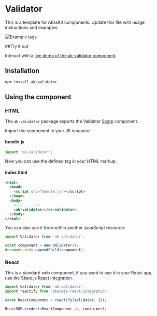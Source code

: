 # Validator

This is a template for AtlasKit components. Update this file with usage instructions and examples.


![Example tags](https://bytebucket.org/atlassian/atlaskit/raw/master/packages/ak-componentname/docs/insertyourimagehere.png)

##Try it out

Interact with a [live demo of the ak-validator component](https://aui-cdn.atlassian.com/atlaskit/stories/ak-validator/@VERSION@/).

## Installation

```sh
npm install ak-validator
```

## Using the component

### HTML

The `ak-validator` package exports the Validator [Skate](https://github.com/skatejs/skatejs) component.

Import the component in your JS resource:

#### bundle.js

```js
import 'ak-validator';
```

Now you can use the defined tag in your HTML markup:

#### index.html

```html
<html>
  <head>
    <script src="bundle.js"></script>
  </head>
  <body>
    <!-- ... -->
    <ak-validator></ak-validator>
  </body>
</html>
```

You can also use it from within another JavaScript resource:

```js
import Validator from 'ak-validator';

const component = new Validator();
document.body.appendChild(component);
```

### React

This is a standard web component, if you want to use it in your React app, use the Skate.js [React integration](https://github.com/webcomponents/react-integration).

```js
import Validator from 'ak-validator';
import reactify from 'skatejs-react-integration';

const ReactComponent = reactify(Validator, {});

ReactDOM.render(<ReactComponent />, container);
```
